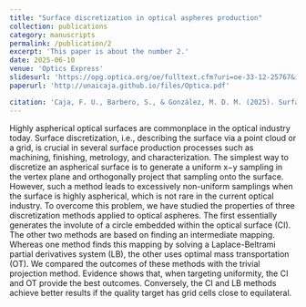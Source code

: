 ```yaml
---
title: "Surface discretization in optical aspheres production"
collection: publications
category: manuscripts
permalink: /publication/2
excerpt: 'This paper is about the number 2.'
date: 2025-06-10
venue: 'Optics Express'
slidesurl: 'https://opg.optica.org/oe/fulltext.cfm?uri=oe-33-12-25767&id=572789'
paperurl: 'http://unaicaja.github.io/files/Optica.pdf'

citation: 'Caja, F. U., Barbero, S., & González, M. D. M. (2025). Surface discretization in optical aspheres production. Optics Express, 33(12), 25767-25782.'
---
```

Highly aspherical optical surfaces are commonplace in the optical industry today. Surface discretization, i.e., describing the surface via a point cloud or a grid, is crucial in several surface production processes such as machining, finishing, metrology, and characterization. The simplest way to discretize an aspherical surface is to generate a uniform x−y sampling in the vertex plane and orthogonally project that sampling onto the surface. However, such a method leads to excessively non-uniform samplings when the surface is highly aspherical, which is not rare in the current optical industry. To overcome this problem, we have studied the properties of three discretization methods applied to optical aspheres. The first essentially generates the involute of a circle embedded within the optical surface (CI). The other two methods are based on finding an intermediate mapping. Whereas one method finds this mapping by solving a Laplace-Beltrami partial derivatives system (LB), the other uses optimal mass transportation (OT). We compared the outcomes of these methods with the trivial projection method. Evidence shows that, when targeting uniformity, the CI and OT provide the best outcomes. Conversely, the CI and LB methods achieve better results if the quality target has grid cells close to equilateral.
